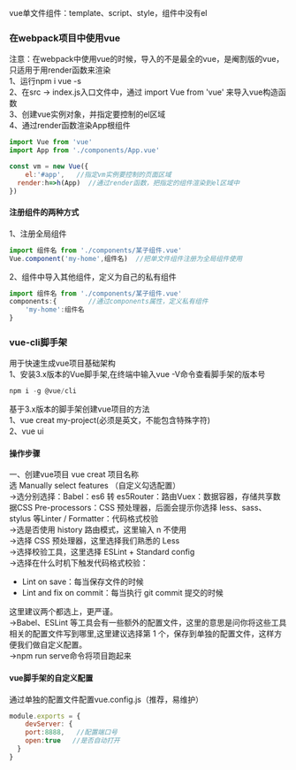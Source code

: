 vue单文件组件：template、script、style，组件中没有el
<a name="hU6aC"></a>
### 在webpack项目中使用vue
注意：在webpack中使用vue的时候，导入的不是最全的vue，是阉割版的vue，只适用于用render函数来渲染<br />1、运行npm i vue -s<br />2、在src -> index.js入口文件中，通过 import Vue from 'vue' 来导入vue构造函数<br />3、创建vue实例对象，并指定要控制的el区域<br />4、通过render函数渲染App根组件
```javascript
import Vue from 'vue'  
import App from './components/App.vue'

const vm = new Vue({
	el:'#app',   //指定vm实例要控制的页面区域
  render:h=>h(App)  //通过render函数，把指定的组件渲染到el区域中
})
```
<a name="VrW6U"></a>
#### 注册组件的两种方式
1、注册全局组件
```javascript
import 组件名 from './components/某子组件.vue'
Vue.component('my-home',组件名)  //把单文件组件注册为全局组件使用
```
2、组件中导入其他组件，定义为自己的私有组件
```javascript
import 组件名 from './components/某子组件.vue'
components:{        //通过components属性，定义私有组件
	'my-home':组件名
}                     
```
<a name="xMC4l"></a>
### vue-cli脚手架
用于快速生成vue项目基础架构<br />1、安装3.x版本的Vue脚手架,在终端中输入vue -V命令查看脚手架的版本号
```javascript
npm i -g @vue/cli
```
基于3.x版本的脚手架创建vue项目的方法<br />1、vue creat my-project(必须是英文，不能包含特殊字符)<br />2、vue ui
<a name="DVWnJ"></a>
#### 操作步骤
一、创建vue项目 vue creat 项目名称<br />选 Manually select features （自定义勾选配置）<br />->选分别选择：Babel：es6 转 es5Router：路由Vuex：数据容器，存储共享数据CSS Pre-processors：CSS 预处理器，后面会提示你选择 less、sass、stylus 等Linter / Formatter：代码格式校验<br />->选是否使用 history 路由模式，这里输入 n 不使用<br />->选择 CSS 预处理器，这里选择我们熟悉的 Less<br />->选择校验工具，这里选择 ESLint + Standard config<br />->选择在什么时机下触发代码格式校验：

- Lint on save：每当保存文件的时候<br />
- Lint and fix on commit：每当执行 git commit 提交的时候<br />

这里建议两个都选上，更严谨。<br />->Babel、ESLint 等工具会有一些额外的配置文件，这里的意思是问你将这些工具相关的配置文件写到哪里,这里建议选择第 1 个，保存到单独的配置文件，这样方便我们做自定义配置。<br />->npm run serve命令将项目跑起来
<a name="JbbW5"></a>
#### vue脚手架的自定义配置
通过单独的配置文件配置vue.config.js（推荐，易维护）
```javascript
module.exports = {
	devServer: {
  	port:8888,   //配置端口号
    open:true   //是否自动打开
  }
}
```
